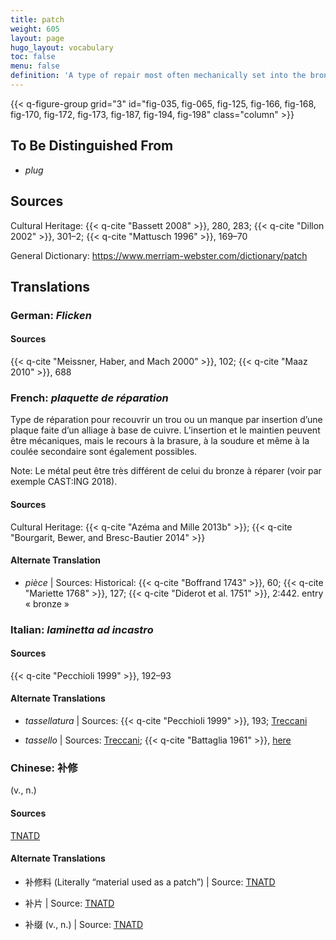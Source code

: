 ```yaml
---
title: patch
weight: 605
layout: page
hugo_layout: vocabulary
toc: false
menu: false
definition: 'A type of repair most often mechanically set into the bronze surface, but which may also be soldered, welded, or cast into place (see [I.4](#I.4)). Patches are most often made of cut-out pieces of copper alloy that are the same as that of the cast metal, but they may be of a different alloy or metal (e.g., lead).'
---
```


{{< q-figure-group grid="3" id="fig-035, fig-065, fig-125, fig-166, fig-168, fig-170, fig-172, fig-173, fig-187, fig-194, fig-198" class="column" >}}

## To Be Distinguished From

- *plug*

## Sources

Cultural Heritage: {{< q-cite "Bassett 2008" >}}, 280, 283; {{< q-cite "Dillon 2002" >}}, 301–2; {{< q-cite "Mattusch 1996" >}}, 169–70

General Dictionary: <https://www.merriam-webster.com/dictionary/patch>

## Translations

<div class="accordion">

### **German**: *Flicken*

#### Sources

{{< q-cite "Meissner, Haber, and Mach 2000" >}}, 102; {{< q-cite "Maaz 2010" >}}, 688

### **French**: *plaquette de réparation*

Type de réparation pour recouvrir un trou ou un manque par insertion d’une plaque faite d’un alliage à base de cuivre. L’insertion et le maintien peuvent être mécaniques, mais le recours à la brasure, à la soudure et même à la coulée secondaire sont également possibles.

<div class="backmatter">
Note: Le métal peut être très différent de celui du bronze à réparer (voir par exemple CAST:ING 2018).
</div>

#### Sources

Cultural Heritage: {{< q-cite "Azéma and Mille 2013b" >}}; {{< q-cite "Bourgarit, Bewer, and Bresc-Bautier 2014" >}}

#### Alternate Translation

- *pièce* | Sources: Historical: {{< q-cite "Boffrand 1743" >}}, 60; {{< q-cite "Mariette 1768" >}}, 127; {{< q-cite "Diderot et al. 1751" >}}, 2:442. entry « bronze »

### **Italian**: *laminetta ad incastro*

#### Sources

{{< q-cite "Pecchioli 1999" >}}, 192–93

#### Alternate Translations

- *tassellatura* | Sources: {{< q-cite "Pecchioli 1999" >}}, 193; [Treccani](https://www.treccani.it/vocabolario/tassellatura/)

- *tassello* | Sources: [Treccani](https://www.treccani.it/vocabolario/tassello1/); {{< q-cite "Battaglia 1961" >}}, [here](http://www.gdli.it/pdf_viewer/Scripts/pdf.js/web/viewer.asp?file=/PDF/GDLI20/GDLI_20_ocr_765.pdf&parola=tassello)

### **Chinese**: 补修

(v., n.)

#### Sources

[TNATD](https://terms.naer.edu.tw/detail/625599/?index=1)

#### Alternate Translations

- 补修料 (Literally “material used as a patch”) | Source: [TNATD](https://terms.naer.edu.tw/detail/625599/?index=1)

- 补片 | Source: [TNATD](https://terms.naer.edu.tw/detail/643120/)

- 补缀 (v., n.) | Source: [TNATD](https://terms.naer.edu.tw/detail/625599/?index=1)

</div>
